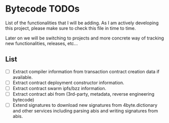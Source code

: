 # Bytecode TODOs

List of the functionalities that I will be adding. As I am actively developing this project, please make sure to check this file in time to time.

Later on we will be switching to projects and more concrete way of tracking new functionalities, releases, etc...

## List

- [ ] Extract compiler information from transaction contract creation data if available.
- [ ] Extract contract deployment constructor information.
- [ ] Extract contract swarm ipfs/bzz information.
- [ ] Extract contract abi from (3rd-party, metadata, reverse engineering bytecode)
- [ ] Extend signatures to download new signatures from 4byte.dictionary and other services including parsing abis and writing signatures from abis.
